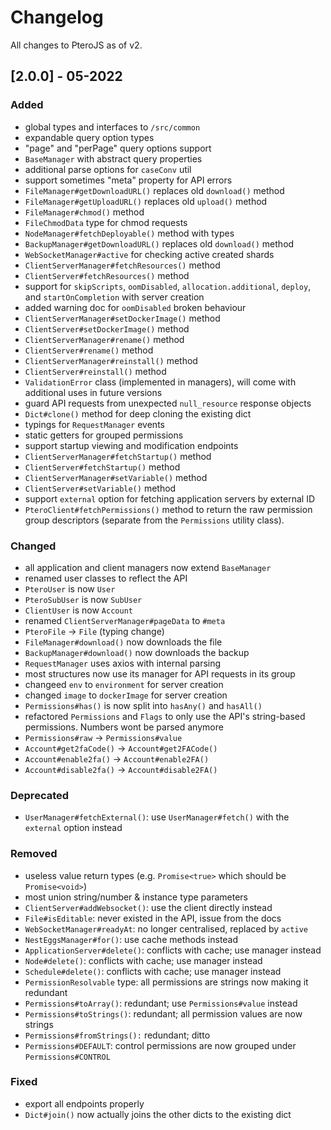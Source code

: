 # Changelog
All changes to PteroJS as of v2.

## [2.0.0] - 05-2022
### Added
- global types and interfaces to `/src/common`
- expandable query option types
- "page" and "perPage" query options support
- `BaseManager` with abstract query properties
- additional parse options for `caseConv` util
- support sometimes "meta" property for API errors
- `FileManager#getDownloadURL()` replaces old `download()` method
- `FileManager#getUploadURL()` replaces old `upload()` method
- `FileManager#chmod()` method
- `FileChmodData` type for chmod requests
- `NodeManager#fetchDeployable()` method with types
- `BackupManager#getDownloadURL()` replaces old `download()` method
- `WebSocketManager#active` for checking active created shards
- `ClientServerManager#fetchResources()` method
- `ClientServer#fetchResources()` method
- support for `skipScripts`, `oomDisabled`, `allocation.additional`, `deploy`, and `startOnCompletion` with server creation
- added warning doc for `oomDisabled` broken behaviour
- `ClientServerManager#setDockerImage()` method
- `ClientServer#setDockerImage()` method
- `ClientServerManager#rename()` method
- `ClientServer#rename()` method
- `ClientServerManager#reinstall()` method
- `ClientServer#reinstall()` method
- `ValidationError` class (implemented in managers), will come with additional uses in future versions
- guard API requests from unexpected `null_resource` response objects
- `Dict#clone()` method for deep cloning the existing dict
- typings for `RequestManager` events
- static getters for grouped permissions
- support startup viewing and modification endpoints
- `ClientServerManager#fetchStartup()` method
- `ClientServer#fetchStartup()` method
- `ClientServerManager#setVariable()` method
- `ClientServer#setVariable()` method
- support `external` option for fetching application servers by external ID
- `PteroClient#fetchPermissions()` method to return the raw permission group descriptors (separate from the `Permissions` utility class).

### Changed
- all application and client managers now extend `BaseManager`
- renamed user classes to reflect the API
- `PteroUser` is now `User`
- `PteroSubUser` is now `SubUser`
- `ClientUser` is now `Account`
- renamed `ClientServerManager#pageData` to `#meta`
- `PteroFile` -> `File` (typing change)
- `FileManager#download()` now downloads the file
- `BackupManager#download()` now downloads the backup
- `RequestManager` uses axios with internal parsing
- most structures now use its manager for API requests in its group
- changeed `env` to `environment` for server creation
- changed `image` to `dockerImage` for server creation
- `Permissions#has()` is now split into `hasAny()` and `hasAll()`
- refactored `Permissions` and `Flags` to only use the API's string-based permissions. Numbers wont be parsed anymore
- `Permissions#raw` -> `Permissions#value`
- `Account#get2faCode()` -> `Account#get2FACode()`
- `Account#enable2fa()` -> `Account#enable2FA()`
- `Account#disable2fa()` -> `Account#disable2FA()`

### Deprecated
- `UserManager#fetchExternal()`: use `UserManager#fetch()` with the `external` option instead

### Removed
- useless value return types (e.g. `Promise<true>` which should be `Promise<void>`)
- most union string/number & instance type parameters
- `ClientServer#addWebsocket()`: use the client directly instead
- `File#isEditable`: never existed in the API, issue from the docs
- `WebSocketManager#readyAt`: no longer centralised, replaced by `active`
- `NestEggsManager#for()`: use cache methods instead
- `ApplicationServer#delete()`: conflicts with cache; use manager instead
- `Node#delete()`: conflicts with cache; use manager instead
- `Schedule#delete()`: conflicts with cache; use manager instead
- `PermissionResolvable` type: all permissions are strings now making it redundant
- `Permissions#toArray()`: redundant; use `Permissions#value` instead
- `Permissions#toStrings()`: redundant; all permission values are now strings
- `Permissions#fromStrings():` redundant; ditto
- `Permissions#DEFAULT`: control permissions are now grouped under `Permissions#CONTROL`

### Fixed
- export all endpoints properly
- `Dict#join()` now actually joins the other dicts to the existing dict
